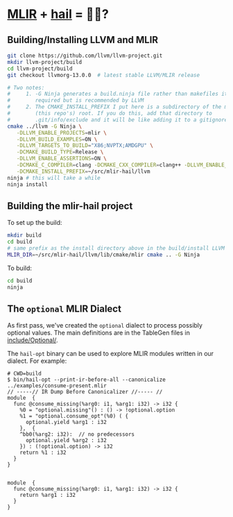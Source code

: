 # [MLIR](https://mlir.llvm.org) + [hail](https://hail.is) = 🚀🧬?

## Building/Installing LLVM and MLIR

```sh
git clone https://github.com/llvm/llvm-project.git
mkdir llvm-project/build
cd llvm-project/build
git checkout llvmorg-13.0.0  # latest stable LLVM/MLIR release

# Two notes:
#     1. -G Ninja generates a build.ninja file rather than makefiles it's not
#        required but is recommended by LLVM
#     2. The CMAKE_INSTALL_PREFIX I put here is a subdirectory of the mlir-hail
#        (this repo's) root. If you do this, add that directory to
#        .git/info/exclude and it will be like adding it to a gitignore
cmake ../llvm -G Ninja \
   -DLLVM_ENABLE_PROJECTS=mlir \
   -DLLVM_BUILD_EXAMPLES=ON \
   -DLLVM_TARGETS_TO_BUILD="X86;NVPTX;AMDGPU" \
   -DCMAKE_BUILD_TYPE=Release \
   -DLLVM_ENABLE_ASSERTIONS=ON \
   -DCMAKE_C_COMPILER=clang -DCMAKE_CXX_COMPILER=clang++ -DLLVM_ENABLE_LLD=ON \
   -DCMAKE_INSTALL_PREFIX=~/src/mlir-hail/llvm
ninja # this will take a while
ninja install
```

## Building the mlir-hail project

To set up the build:

```sh
mkdir build
cd build
# same prefix as the install directory above in the build/install LLVM
MLIR_DIR=~/src/mlir-hail/llvm/lib/cmake/mlir cmake .. -G Ninja
```

To build:
```sh
cd build
ninja
```

## The `optional` MLIR Dialect

As first pass, we've created the `optional` dialect to process possibly optional
values. The main definitions are in the TableGen files in
[include/Optional/](include/Optional).

The `hail-opt` binary can be used to explore MLIR modules written in our
dialect. For example:

```
# CWD=build
$ bin/hail-opt --print-ir-before-all --canonicalize ../examples/consume-present.mlir
// -----// IR Dump Before Canonicalizer //----- //
module  {
  func @consume_missing(%arg0: i1, %arg1: i32) -> i32 {
    %0 = "optional.missing"() : () -> !optional.option
    %1 = "optional.consume_opt"(%0) ( {
      optional.yield %arg1 : i32
    },  {
    ^bb0(%arg2: i32):  // no predecessors
      optional.yield %arg2 : i32
    }) : (!optional.option) -> i32
    return %1 : i32
  }
}


module  {
  func @consume_missing(%arg0: i1, %arg1: i32) -> i32 {
    return %arg1 : i32
  }
}
```
